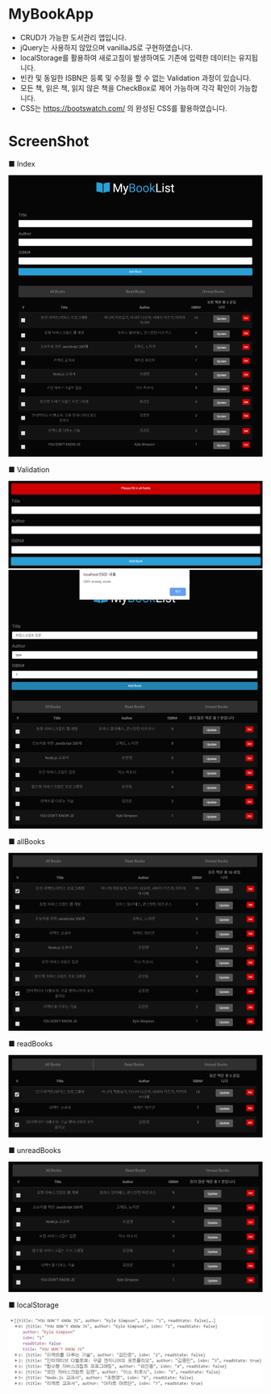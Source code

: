 # MyBookApp
* CRUD가 가능한 도서관리 앱입니다.
* jQuery는 사용하지 않았으며 vanillaJS로 구현하였습니다.
* localStorage를 활용하여 새로고침이 발생하여도 기존에 입력한 데이터는 유지됩니다.
* 빈칸 및 동일한 ISBN은 등록 및 수정을 할 수 없는 Validation 과정이 있습니다.
* 모든 책, 읽은 책, 읽지 않은 책을 CheckBox로 제어 가능하며 각각 확인이 가능합니다.
* CSS는 https://bootswatch.com/ 의 완성된 CSS를 활용하였습니다.



# ScreenShot

■ Index

<div>
    <img src='./MybookApp/MyBookApp.PNG' />
</div>




■ Validation

<div>
    <img src='./MybookApp/validation1.PNG' />
</div>

<div>
    <img src='./MybookApp/validation2.PNG' />
</div>




■ allBooks

<div>
    <img src='./MybookApp/allbooks.PNG' />
</div>




■ readBooks

<div>
    <img src='./MybookApp/readBooks.PNG' />
</div>




■ unreadBooks

<div>
    <img src='./MybookApp/unreadBooks.PNG' />
</div>




■ localStorage

<div>
    <img src='./MybookApp/localStorage.JPG' />
</div>

